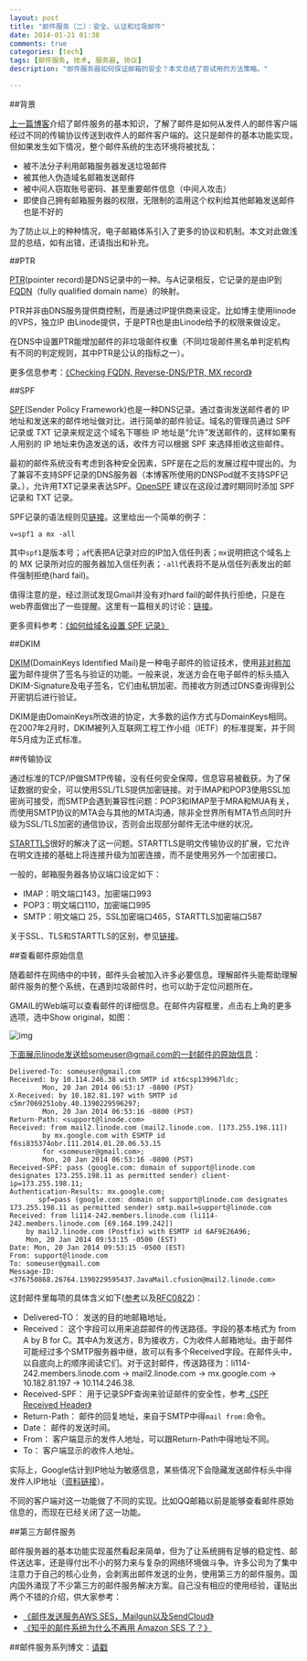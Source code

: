 ```yaml
---
layout: post
title: "邮件服务（二）：安全、认证和垃圾邮件"
date: 2014-01-21 01:38
comments: true
categories: [tech]
tags: [邮件服务, 技术, 服务器, 协议]
description: "邮件服务器如何保证邮箱的安全？本文总结了尝试用的方法策略。"

---
```


##背景

[上一篇博客](http://biaobiaoqi.me/blog/2014/01/20/email-1/)介绍了邮件服务的基本知识，了解了邮件是如何从发件人的邮件客户端经过不同的传输协议传送到收件人的邮件客户端的。这只是邮件的基本功能实现，但如果发生如下情况，整个邮件系统的生态环境将被扰乱：

* 被不法分子利用邮箱服务器发送垃圾邮件
* 被其他人伪造域名邮箱发送邮件
* 被中间人窃取账号密码、甚至重要邮件信息（中间人攻击）
* 即使自己拥有邮箱服务器的权限，无限制的滥用这个权利给其他邮箱发送邮件也是不好的

为了防止以上的种种情况，电子邮箱体系引入了更多的协议和机制。本文对此做浅显的总结，如有出错，还请指出和补充。

<!--more-->

##PTR

[PTR](http://en.wikipedia.org/wiki/List_of_DNS_record_types#PTR)(pointer record)是DNS记录中的一种。与A记录相反，它记录的是由IP到[FQDN](http://en.wikipedia.org/wiki/Fully_qualified_domain_name)（fully qualified domain name）的映射。

PTR并非由DNS服务提供商控制，而是通过IP提供商来设定。比如博主使用linode的VPS，独立IP 由Linode提供，于是PTR也是由Linode给予的权限来做设定。

在DNS中设置PTR能增加邮件的非垃圾邮件权重（不同垃圾邮件黑名单判定机构有不同的判定规则，其中PTR是公认的指标之一）。

更多信息参考：[《Checking FQDN, Reverse-DNS/PTR, MX record》](https://rtcamp.com/tutorials/mail/fqdn-reverse-dns-ptr-mx-record-checks/)

##SPF

[SPF](http://en.wikipedia.org/wiki/Sender_Policy_Framework)(Sender Policy Framework)也是一种DNS记录。通过查询发送邮件者的 IP 地址和发送来的邮件地址做对比，进行简单的邮件验证。域名的管理员通过 SPF 记录或 TXT 记录来规定这个域名下哪些 IP 地址是“允许”发送邮件的，这样如果有人用别的 IP 地址来伪造发送的话，收件方可以根据 SPF 来选择拒收这些邮件。

最初的邮件系统没有考虑到各种安全因素，SPF是在之后的发展过程中提出的。为了兼容不支持SPF记录的DNS服务器（本博客所使用的DNSPod就不支持SPF记录。），允许用TXT记录来表达SPF。[OpenSPF](www.openspf.org) 建议在这段过渡时期同时添加 SPF 记录和 TXT 记录。

SPF记录的语法规则见[链接](http://www.openspf.org/SPF_Record_Syntax)。这里给出一个简单的例子：

`v=spf1 a mx -all`

其中`spf1`是版本号；`a`代表把A记录对应的IP加入信任列表；`mx`说明把这个域名上的 MX 记录所对应的服务器加入信任列表；`-all`代表将不是从信任列表发出的邮件强制拒绝(hard fail)。


值得注意的是，经过测试发现Gmail并没有对hard fail的邮件执行拒绝，只是在web界面做出了一些提醒。这里有一篇相关的讨论：[链接](http://www.gossamer-threads.com/lists/spf/discuss/32914)。


更多资料参考：[《如何给域名设置 SPF 记录》](http://t.tt/31/)


##DKIM


[DKIM](http://www.dkim.org/)(DomainKeys Identified Mail)是一种电子邮件的验证技术，使用[非对称加密](http://zh.wikipedia.org/wiki/%E5%85%AC%E5%BC%80%E5%AF%86%E9%92%A5%E5%8A%A0%E5%AF%86)为邮件提供了签名与验证的功能。一般来说，发送方会在电子邮件的标头插入DKIM-Signature及电子签名，它们由私钥加密。而接收方则透过DNS查询得到公开密钥后进行验证。



DKIM是由DomainKeys所改进的协定，大多数的运作方式与DomainKeys相同。在2007年2月时，DKIM被列入互联网工程工作小组（IETF）的标准提案，并于同年5月成为正式标准。


##传输协议

通过标准的TCP/IP做SMTP传输，没有任何安全保障，信息容易被截获。为了保证数据的安全，可以使用SSL/TLS提供加密链接。对于IMAP和POP3使用SSL加密尚可接受，而SMTP会遇到兼容性问题：POP3和IMAP至于MRA和MUA有关，而使用SMTP协议的MTA会与其他的MTA沟通，除非全世界所有MTA节点同时升级为SSL/TLS加密的通信协议，否则会出现部分邮件无法中继的状况。

[STARTTLS](http://en.wikipedia.org/wiki/STARTTLS)很好的解决了这一问题。STARTTLS是明文传输协议的扩展，它允许在明文连接的基础上将连接升级为加密连接，而不是使用另外一个加密接口。

一般的，邮箱服务器各协议端口设定如下：

* IMAP：明文端口143，加密端口993
* POP3：明文端口110，加密端口995
* SMTP：明文端口 25，SSL加密端口465，STARTTLS加密端口587


关于SSL、TLS和STARTTLS的区别，参见[链接](https://www.fastmail.fm/help/technology_ssl_vs_tls_starttls.html)。


##查看邮件原始信息

随着邮件在网络中的中转，邮件头会被加入许多必要信息。理解邮件头能帮助理解邮件服务的整个系统，在遇到垃圾邮件时，也可以助于定位问题所在。

GMAIL的Web端可以查看邮件的详细信息。在邮件内容框里，点击右上角的更多选项，选中Show original，如图：

![img](http://biaobiaoqi.u.qiniudn.com/emailori-mail.png?imageView/2/w/800/h/800)

下面展示linode发送给someuser@gmail.com的一封邮件的原始信息：

```                                                                                                                                                                                                                                                       
Delivered-To: someuser@gmail.com
Received: by 10.114.246.38 with SMTP id xt6csp139967ldc;
        Mon, 20 Jan 2014 06:53:17 -0800 (PST)
X-Received: by 10.182.81.197 with SMTP id c5mr7069251oby.40.1390229596297;
        Mon, 20 Jan 2014 06:53:16 -0800 (PST)
Return-Path: <support@linode.com>
Received: from mail2.linode.com (mail2.linode.com. [173.255.198.11])
        by mx.google.com with ESMTP id f6si835374obr.111.2014.01.20.06.53.15
        for <someuser@gmail.com>;
        Mon, 20 Jan 2014 06:53:16 -0800 (PST)
Received-SPF: pass (google.com: domain of support@linode.com designates 173.255.198.11 as permitted sender) client-ip=173.255.198.11;
Authentication-Results: mx.google.com;
       spf=pass (google.com: domain of support@linode.com designates 173.255.198.11 as permitted sender) smtp.mail=support@linode.com
Received: from li114-242.members.linode.com (li114-242.members.linode.com [69.164.199.242])
	by mail2.linode.com (Postfix) with ESMTP id 6AF9E26A96;
	Mon, 20 Jan 2014 09:53:15 -0500 (EST)
Date: Mon, 20 Jan 2014 09:53:15 -0500 (EST)
From: support@linode.com
To: someuser@gmail.com
Message-ID: <376750868.26764.1390229595437.JavaMail.cfusion@mail2.linode.com>
```
这封邮件里每项的具体含义如下([参考](https://support.google.com/mail/answer/29436?hl=en)以及[RFC0822](http://www.ietf.org/rfc/rfc0822.txt))：

* Delivered-TO： 发送的目的地邮箱地址。
* Received： 这个字段可以用来追踪邮件的传送路径。字段的基本格式为 from A by B for C。其中A为发送方，B为接收方，C为收件人邮箱地址。由于邮件可能经过多个SMTP服务器中继，故可以有多个Received字段。在邮件头中，以自底向上的顺序阅读它们。对于这封邮件，传送路径为：li114-242.members.linode.com -> mail2.linode.com -> mx.google.com -> 10.182.81.197 -> 10.114.246.38.
* Received-SPF： 用于记录SPF查询来验证邮件的安全性，参考[《SPF Received Header》](http://www.openspf.org/SPF_Received_Header)
* Return-Path： 邮件的回复地址，来自于SMTP中得`mail from:`命令。
* Date： 邮件的发送时间。
* From： 客户端显示的发件人地址，可以跟Return-Path中得地址不同。
* To： 客户端显示的收件人地址。


实际上，Google估计到IP地址为敏感信息，某些情况下会隐藏发送邮件标头中得发件人IP地址（[资料链接](https://support.google.com/mail/answer/26903?hl=zh-Hans&hlrm=en)）。

不同的客户端对这一功能做了不同的实现。比如QQ邮箱以前是能够查看邮件原始信息的，而现在已经关闭了这一功能。

##第三方邮件服务

邮件服务器的基本功能实现虽然看起来简单，但为了让系统拥有足够的稳定性、邮件送达率，还是得付出不小的努力来与复杂的网络环境做斗争。许多公司为了集中注意力于自己的核心业务，会剥离出邮件发送的业务，使用第三方的邮件服务。国内国外涌现了不少第三方的邮件服务解决方案。自己没有相应的使用经验，谨贴出两个不错的介绍，供大家参考：

* [《邮件发送服务AWS SES，Mailgun以及SendCloud》](http://70.io/develop/aws_ses-mailgun-sendcloud.html)
* [《知乎的邮件系统为什么不再用 Amazon SES 了？》](http://www.zhihu.com/question/20088568)
 

##邮件服务系列博文：[请戳](http://biaobiaoqi.me/tags/you-jian-fu-wu/)
